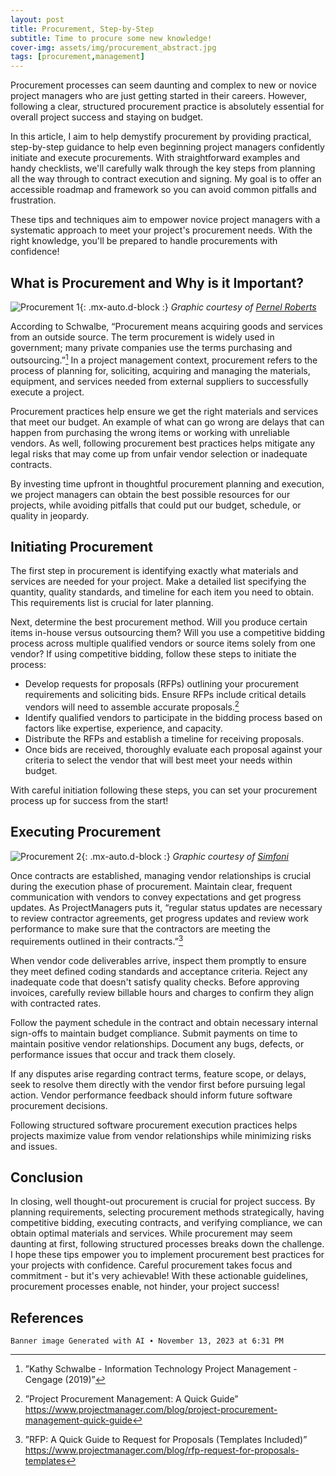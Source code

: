 ```yaml
---
layout: post
title: Procurement, Step-by-Step
subtitle: Time to procure some new knowledge!
cover-img: assets/img/procurement_abstract.jpg
tags: [procurement,management]
---
```


Procurement processes can seem daunting and complex to new or novice project managers who are just getting started in their careers. However, following a clear, structured procurement practice is absolutely essential for overall project success and staying on budget. 

In this article, I aim to help demystify procurement by providing practical, step-by-step guidance to help even beginning project managers confidently initiate and execute procurements. With straightforward examples and handy checklists, we'll carefully walk through the key steps from planning all the way through to contract execution and signing. My goal is to offer an accessible roadmap and framework so you can avoid common pitfalls and frustration.

These tips and techniques aim to empower novice project managers with a systematic approach to meet your project's procurement needs. With the right knowledge, you'll be prepared to handle procurements with confidence!

## What is Procurement and Why is it Important?

![Procurement 1](/agile-blog/assets/img/procurement_2.jpg){: .mx-auto.d-block :}
*Graphic courtesy of [Pernel Roberts](https://www.youtube.com/watch?v=zUQXnqvXogU)*

According to Schwalbe, “Procurement means acquiring goods and services from an outside source. The term procurement is widely used in government; many private companies use the terms purchasing and outsourcing.”[^1] In a project management context, procurement refers to the process of planning for, soliciting, acquiring and managing the materials, equipment, and services needed from external suppliers to successfully execute a project.

Procurement practices help ensure we get the right materials and services that meet our budget. An example of what can go wrong are delays that can happen from purchasing the wrong items or working with unreliable vendors. As well, following procurement best practices helps mitigate any legal risks that may come up from unfair vendor selection or inadequate contracts.

By investing time upfront in thoughtful procurement planning and execution, we project managers can obtain the best possible resources for our projects, while avoiding pitfalls that could put our budget, schedule, or quality in jeopardy.

## Initiating Procurement

The first step in procurement is identifying exactly what materials and services are needed for your project. Make a detailed list specifying the quantity, quality standards, and timeline for each item you need to obtain. This requirements list is crucial for later planning.

Next, determine the best procurement method. Will you produce certain items in-house versus outsourcing them? Will you use a competitive bidding process across multiple qualified vendors or source items solely from one vendor?
If using competitive bidding, follow these steps to initiate the process:

- Develop requests for proposals (RFPs) outlining your procurement requirements and soliciting bids. Ensure RFPs include critical details vendors will need to assemble accurate proposals.[^2]
- Identify qualified vendors to participate in the bidding process based on factors like expertise, experience, and capacity.
- Distribute the RFPs and establish a timeline for receiving proposals.
- Once bids are received, thoroughly evaluate each proposal against your criteria to select the vendor that will best meet your needs within budget.

With careful initiation following these steps, you can set your procurement process up for success from the start!

## Executing Procurement

![Procurement 2](/agile-blog/assets/img/procurement_3.jpg){: .mx-auto.d-block :}
*Graphic courtesy of [Simfoni](https://simfoni.com/procurement-management/)*

Once contracts are established, managing vendor relationships is crucial during the execution phase of procurement. Maintain clear, frequent communication with vendors to convey expectations and get progress updates. As ProjectManagers puts it, “regular status updates are necessary to review contractor agreements, get progress updates and review work performance to make sure that the contractors are meeting the requirements outlined in their contracts.”[^3]

When vendor code deliverables arrive, inspect them promptly to ensure they meet defined coding standards and acceptance criteria. Reject any inadequate code that doesn't satisfy quality checks. Before approving invoices, carefully review billable hours and charges to confirm they align with contracted rates.

Follow the payment schedule in the contract and obtain necessary internal sign-offs to maintain budget compliance. Submit payments on time to maintain positive vendor relationships. Document any bugs, defects, or performance issues that occur and track them closely.

If any disputes arise regarding contract terms, feature scope, or delays, seek to resolve them directly with the vendor first before pursuing legal action. Vendor performance feedback should inform future software procurement decisions.

Following structured software procurement execution practices helps projects maximize value from vendor relationships while minimizing risks and issues.

## Conclusion

In closing, well thought-out procurement is crucial for project success. By planning requirements, selecting procurement methods strategically, having competitive bidding, executing contracts, and verifying compliance, we can obtain optimal materials and services. While procurement may seem daunting at first, following structured processes breaks down the challenge. I hope these tips empower you to implement procurement best practices for your projects with confidence. Careful procurement takes focus and commitment - but it's very achievable! With these actionable guidelines, procurement processes enable, not hinder, your project success!


## References

[^1]:”Kathy Schwalbe - Information Technology Project Management - Cengage (2019)”
[^2]:”Project Procurement Management: A Quick Guide” https://www.projectmanager.com/blog/project-procurement-management-quick-guide
[^3]:”RFP: A Quick Guide to Request for Proposals (Templates Included)” https://www.projectmanager.com/blog/rfp-request-for-proposals-templates

~~~
Banner image Generated with AI ∙ November 13, 2023 at 6:31 PM
~~~